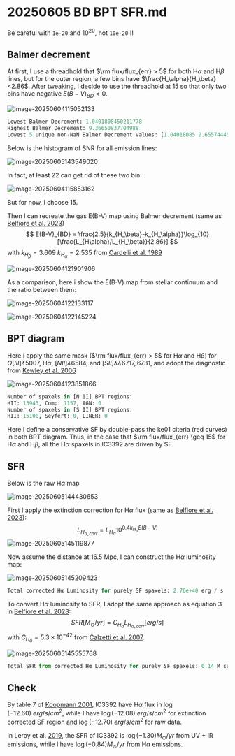 # 20250605 BD BPT SFR.md

Be careful with `1e-20` and $10^{20}$, not `10e-20`!!!

## Balmer decrement

At first, I use a threadhold that $\rm flux/flux_{err} > 5$ for both H$\alpha$ and H$\beta$ lines, but for the outer region, a few bins have $\frac{H_\alpha}{H_\beta}<2.86$. After tweaking, I decide to use the threadhold at 15 so that only two bins have negative $E(B-V)_{BD}<0$. 

![image-20250604115052133](/Users/Igniz/Desktop/ICRAR/MAUVE/assets/image-20250604115052133.png) 

```python
Lowest Balmer Decrement: 1.0401808450211778
Highest Balmer Decrement: 9.36650837704988
Lowest 5 unique non-NaN Balmer Decrement values: [1.04018085 2.65574445 2.82774723 3.09627082 3.22428465]
```

Below is the histogram of SNR for all emission lines:

![image-20250605143549020](/Users/Igniz/Desktop/ICRAR/MAUVE/assets/image-20250605143549020.png)

In fact, at least 22 can get rid of these two bin: 

![image-20250604115853162](/Users/Igniz/Desktop/ICRAR/MAUVE/assets/image-20250604115853162.png)

But for now, I choose 15. 

Then I can recreate the gas E(B-V) map using Balmer decrement (same as [Belfiore et al. 2023](https://ui.adsabs.harvard.edu/#abs/2023A%26A...670A..67B))
$$
E(B-V)_{BD} = \frac{2.5}{k_{H_\beta}-k_{H_\alpha}}\log_{10}[\frac{L_{H\alpha}/L_{H_\beta}}{2.86}]
$$
with $k_{H_\beta}=3.609$ $k_{H_\alpha}=2.535$ from  [Cardelli et al. 1989](https://ui.adsabs.harvard.edu/abs/1989ApJ...345..245C/abstract)

![image-20250604121901906](/Users/Igniz/Desktop/ICRAR/MAUVE/assets/image-20250604121901906.png)

As a comparison, here i show the E(B-V) map from stellar continuum and the ratio between them:

![image-20250604122133117](/Users/Igniz/Desktop/ICRAR/MAUVE/assets/image-20250604122133117.png)

![image-20250604122145224](/Users/Igniz/Desktop/ICRAR/MAUVE/assets/image-20250604122145224.png)

## BPT diagram

Here I apply the same mask ($\rm flux/flux_{err} > 5$ for H$\alpha$ and H$\beta$) for $O[III] \lambda5007$, H$\alpha$, $[N II]\lambda6584$, and $[S II]\lambda\lambda 6717,6731$, and adopt the diagnostic from [Kewley et al. 2006](http://adsabs.harvard.edu/doi/10.1111/j.1365-2966.2006.10859.x)

![image-20250604123851866](/Users/Igniz/Desktop/ICRAR/MAUVE/assets/image-20250604123851866.png)

```python
Number of spaxels in [N II] BPT regions:
HII: 13943, Comp: 1157, AGN: 0
Number of spaxels in [S II] BPT regions:
HII: 15100, Seyfert: 0, LINER: 0
```

Here I define a conservative SF by double-pass the ke01 citeria (red curves) in both BPT diagram. Thus, in the case that $\rm flux/flux_{err} \geq 15$ for H$\alpha$ and H$\beta$, all the H$\alpha$ spaxels in IC3392 are driven by SF. 

## SFR

Below is the raw H$\alpha$ map 

![image-20250605144430653](/Users/Igniz/Desktop/ICRAR/MAUVE/assets/image-20250605144430653.png)

First I apply the extinction correction for H$\alpha$ flux (same as [Belfiore et al. 2023](https://ui.adsabs.harvard.edu/#abs/2023A%26A...670A..67B)): 
$$
L_{H_{\alpha, corr}} = L_{H_\alpha}10^{0.4k_{H_\alpha}E(B-V)}
$$
![image-20250605145119877](/Users/Igniz/Desktop/ICRAR/MAUVE/assets/image-20250605145119877.png)

Now assume the distance at 16.5 Mpc, I can construct the H$\alpha$ luminosity map:

![image-20250605145209423](/Users/Igniz/Desktop/ICRAR/MAUVE/assets/image-20250605145209423.png)

```python
Total corrected Hα Luminosity for purely SF spaxels: 2.70e+40 erg / s 
```

To convert H$\alpha$ luminosity to SFR, I adopt the same approach as equation 3 in [Belfiore et al. 2023](https://ui.adsabs.harvard.edu/#abs/2023A%26A...670A..67B): 
$$
SFR[M_\odot/yr] = C_{H_\alpha}L_{H_{\alpha, corr}}[erg/s]
$$
with $C_{H_\alpha} = 5.3\times10^{-42}$ from [Calzetti et al. 2007](https://ui.adsabs.harvard.edu/abs/2007ApJ...666..870C). 

![image-20250605145555768](/Users/Igniz/Desktop/ICRAR/MAUVE/assets/image-20250605145555768.png)

```python
Total SFR from corrected Hα Luminosity for purely SF spaxels: 0.14 M_sun/yr or log(SFR) = -0.84 M_sun/yr
```

## Check

By table 7 of [Koopmann 2001](https://ui.adsabs.harvard.edu/abs/2001ApJS..135..125K/abstract), IC3392 have H$\alpha$ flux in $\log(-12.60)\ erg/s/cm^2$, while I have $\log(-12.08)\ erg/s/cm^2$ for extinction corrected SF region and $\log(-12.70)\ erg/s/cm^2$ for raw data. 

In Leroy et al. [2019](https://ui.adsabs.harvard.edu/abs/2019ApJS..244...24L), the SFR of IC3392 is $\log(-1.30)M_\odot/yr$ from UV + IR emissions, while I have $\log(-0.84)M_\odot/yr$ from H$\alpha$ emissions.